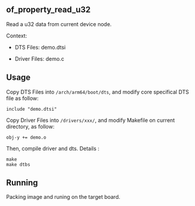 of_property_read_u32
----------------------------------

Read a u32 data from current device node.

Context:

* DTS Files: demo.dtsi

* Driver Files: demo.c

## Usage

Copy DTS Files into `/arch/arm64/boot/dts`, and modify core specifical DTS 
file as follow:

```
include "demo.dtsi"
```

Copy Driver Files into `/drivers/xxx/`, and modify Makefile on current 
directory, as follow:

```
obj-y += demo.o
```

Then, compile driver and dts. Details :

```
make
make dtbs
```

## Running

Packing image and runing on the target board.

